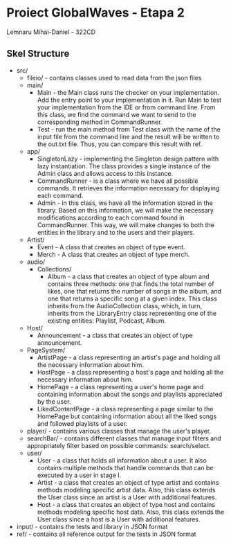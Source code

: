 # Proiect GlobalWaves  - Etapa 2

Lemnaru Mihai-Daniel - 322CD

## Skel Structure

* src/
  * fileio/ - contains classes used to read data from the json files
  * main/
      * Main - the Main class runs the checker on your implementation. Add the entry point to your implementation in it. Run Main to test your implementation from the IDE or from command line. From this class, we find the command we want to send to the corresponding method in CommandRunner.
      * Test - run the main method from Test class with the name of the input file from the command line and the result will be written
        to the out.txt file. Thus, you can compare this result with ref.
  * app/
      * SingletonLazy - implementing the Singleton design pattern with lazy instantiation. The class provides a single instance of the Admin class and allows access to this instance.
      * CommandRunner - is a class where we have all possible commands. It retrieves the information necessary for displaying each command.
      * Admin - in this class, we have all the information stored in the library. Based on this information, we will make the necessary modifications according to each command found in CommandRunner. This way, we will make changes to both the entities in the library and to the users and their players.
  * Artist/
      * Event - A class that creates an object of type event.
      * Merch - A class that creates an object of type merch.
  * audio/
      * Collections/
          * Album - a class that creates an object of type album and contains three methods: one that finds the total number of likes, one that returns the number of songs in the album, and one that returns a specific song at a given index. This class inherits from the AudioCollection class, which, in turn, inherits from the LibraryEntry class representing one of the existing entities: Playlist, Podcast, Album.
  * Host/
      * Announcement - a class that creates an object of type announcement.
  * PageSystem/
      * ArtistPage - a class representing an artist's page and holding all the necessary information about him.
      * HostPage - a class representing a host's page and holding all the necessary information about him.
      * HomePage - a class representing a user's home page and containing information about the songs and playlists appreciated by the user.
      * LikedContentPage - a class representing a page similar to the HomePage but containing information about all the liked songs and followed playlists of a user.
  * player/ - contains various classes that manage the user's player.
  * searchBar/ - contains different classes that manage input filters and appropriately filter based on possible commands: search/select.
  * user/
      * User - a class that holds all information about a user. It also contains multiple methods that handle commands that can be executed by a user in stage I.
      * Artist - a class that creates an object of type artist and contains methods modeling specific artist data. Also, this class extends the User class since an artist is a User with additional features.
      * Host - a class that creates an object of type host and contains methods modeling specific host data. Also, this class extends the User class since a host is a User with additional features.
* input/ - contains the tests and library in JSON format
* ref/ - contains all reference output for the tests in JSON format

